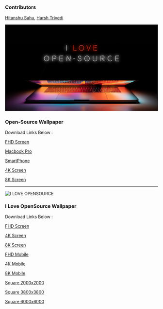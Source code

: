 ### **Contributors**

[Hitanshu Sahu](https://github.com/Phantom-Cluster), [Harsh Trivedi](https://github.com/harsh98trivedi)

![Open-Source Wallpaper](https://github.com/Phantom-Cluster/Open-Source-wallapaper/blob/master/Wallpaper/Open-Source-FHD.jpg)

### **Open-Source Wallpaper**

Download Links Below :

[FHD Screen](https://raw.githubusercontent.com/Phantom-Cluster/Open-Source-wallapaper/master/Wallpaper/Open-Source-FHD.jpg)

[Macbook Pro](https://raw.githubusercontent.com/Phantom-Cluster/Open-Source-wallapaper/master/Wallpaper/Macbook%20pro%20Open-Source.jpg)

[SmartPhone](https://raw.githubusercontent.com/Phantom-Cluster/Open-Source-wallapaper/master/Wallpaper/smartphone.jpg)

[4K Screen](https://raw.githubusercontent.com/Phantom-Cluster/Open-Source-wallapaper/master/Wallpaper/4k.jpg)

[8K Screen](https://github.com/Phantom-Cluster/Open-Source-wallapaper/blob/master/Wallpaper/8k.jpg?raw=true)

---

![I LOVE OPENSOURCE](https://raw.githubusercontent.com/harsh98trivedi/Open-Source-Wallapaper/master/I%20LOVE%20OPENSOURCE%20VAPORART/Desktop-2560x1440-HD.jpg)

### **I Love OpenSource Wallpaper**

Download Links Below :

[FHD Screen](https://raw.githubusercontent.com/harsh98trivedi/Open-Source-Wallapaper/master/I%20LOVE%20OPENSOURCE%20VAPORART/Desktop-2560x1440-HD.jpg)

[4K Screen](https://raw.githubusercontent.com/harsh98trivedi/Open-Source-Wallapaper/master/I%20LOVE%20OPENSOURCE%20VAPORART/Desktop-3840x2160-4K.jpg)

[8K Screen](https://raw.githubusercontent.com/harsh98trivedi/Open-Source-Wallapaper/master/I%20LOVE%20OPENSOURCE%20VAPORART/Desktop-7680x4320-8K.jpg)

[FHD Mobile](https://raw.githubusercontent.com/harsh98trivedi/Open-Source-Wallapaper/master/I%20LOVE%20OPENSOURCE%20VAPORART/Mobile-1080x1920-HD.jpg)

[4K Mobile](https://raw.githubusercontent.com/harsh98trivedi/Open-Source-Wallapaper/master/I%20LOVE%20OPENSOURCE%20VAPORART/Mobile-2160x3840-4k.jpg)

[8K Mobile](https://raw.githubusercontent.com/harsh98trivedi/Open-Source-Wallapaper/master/I%20LOVE%20OPENSOURCE%20VAPORART/Mobile-4320x7680-8k.jpg)

[Square 2000x2000](https://raw.githubusercontent.com/harsh98trivedi/Open-Source-Wallapaper/master/I%20LOVE%20OPENSOURCE%20VAPORART/Square-2000x2000-HD.jpg)

[Square 3800x3800](https://raw.githubusercontent.com/harsh98trivedi/Open-Source-Wallapaper/master/I%20LOVE%20OPENSOURCE%20VAPORART/Square-3800x3800-4k.jpg)

[Square 6000x6000](https://raw.githubusercontent.com/harsh98trivedi/Open-Source-Wallapaper/master/I%20LOVE%20OPENSOURCE%20VAPORART/Square-6000x6000-8k.jpg)



